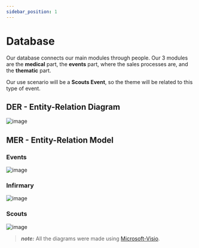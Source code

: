 ```yaml
---
sidebar_position: 1
---
```


# Database

Our database connects our main modules through people. Our 3 modules are the **medical** part, the **events** part,
where the sales processes are, and the **thematic** part.

Our use scenario will be a **Scouts Event**, so the theme will be related to this type of event.

## DER - Entity-Relation Diagram

![image](@site/static/img/der_database_managementEvents.png)

## MER - Entity-Relation Model

### Events

![image](@site/static/img/mer_database_events.png)

### Infirmary

![image](@site/static/img/mer_database_infirmary.png)

### Scouts

![image](@site/static/img/mer_database_scouts.png)

> **_note:_**  All the diagrams were made using [Microsoft-Visio](https://www.microsoft365.com/launch/visio).